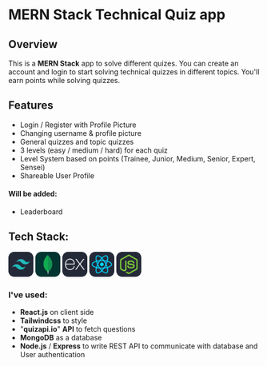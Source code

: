 # MERN Stack Technical Quiz app

## Overview
This is a **MERN Stack** app to solve different quizes. You can create an account and login to start solving technical quizzes in different topics. You'll earn points while solving quizzes.

## Features
- Login / Register with Profile Picture
- Changing username & profile picture
- General quizzes and topic quizzes
- 3 levels (easy / medium / hard) for each quiz
- Level System based on points (Trainee, Junior, Medium, Senior, Expert, Sensei)
- Shareable User Profile

#### Will be added:
- Leaderboard

## Tech Stack:
<img src="https://github.com/tandpfun/skill-icons/blob/main/icons/TailwindCSS-Dark.svg" height="50" width="50" /> <img src="https://github.com/tandpfun/skill-icons/blob/main/icons/MongoDB.svg" height="50" width="50" /> <img src="https://github.com/tandpfun/skill-icons/blob/main/icons/ExpressJS-Dark.svg" height="50" width="50" /> <img src="https://github.com/tandpfun/skill-icons/blob/main/icons/React-Dark.svg" height="50" width="50" /> <img src="https://github.com/tandpfun/skill-icons/blob/main/icons/NodeJS-Dark.svg" height="50" width="50" />

### I've used:
- **React.js** on client side
- **Tailwindcss** to style
- "**quizapi.io**" **API** to fetch questions 
- **MongoDB** as a database
- **Node.js** / **Express** to write REST API to communicate with database and User authentication 

